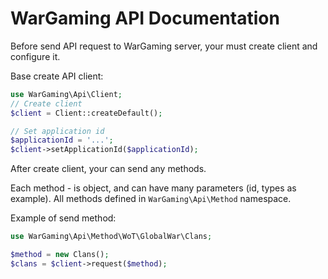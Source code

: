 WarGaming API Documentation
===========================

Before send API request to WarGaming server, your must create client and configure it.

Base create API client:

```php
use WarGaming\Api\Client;
// Create client
$client = Client::createDefault();

// Set application id
$applicationId = '...';
$client->setApplicationId($applicationId);
```

After create client, your can send any methods.

Each method - is object, and can have many parameters (id, types as example). All methods
defined in `WarGaming\Api\Method` namespace.

Example of send method:

```php
use WarGaming\Api\Method\WoT\GlobalWar\Clans;

$method = new Clans();
$clans = $client->request($method);
```